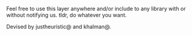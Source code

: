 Feel free to use this layer anywhere and/or include to any library with or without notifying us. tldr, do whatever you want.

Devised by justheuristic@ and khalman@.